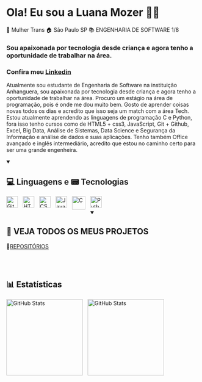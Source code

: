 # Ola! Eu sou a Luana Mozer 👩‍💻
 🌈 Mulher Trans    🏠 São Paulo SP    📚 ENGENHARIA DE SOFTWARE 1/8 
### Sou apaixonada por tecnologia desde criança e agora tenho a oportunidade de trabalhar na área.<br> 
### Confira meu [Linkedin](https://www.linkedin.com/in/luanamozer)<br>

 Atualmente sou estudante de Engenharia de Software na instituição Anhanguera, sou apaixonada por tecnologia desde criança e agora tenho a oportunidade de trabalhar na área.
 Procuro um estágio na área de programação, pois é onde me dou muito bem. Gosto de aprender coisas novas todos os dias e acredito que isso seja um match com a área Tech.
 Estou atualmente aprendendo as linguagens de programação C e Python, fora isso tenho cursos como de HTML5 + css3, JavaScript, Git + Github, Excel, Big Data, Análise de   Sistemas, Data Science e Segurança da Informação e análise de dados e suas aplicações.
 Tenho também Office avançado e inglês intermediário, acredito que estou no caminho certo para ser uma grande engenheira. <br> 

<details open> 
  <summary><h2>💻 Linguagens e 📟 Tecnologias</h2></summary>
  <p align="left">
 <img 
    align="left" 
    alt="Git" 
    title="Git"
    width="30px" 
    style="padding-right: 10px;" 
    src="https://cdn.jsdelivr.net/gh/devicons/devicon@latest/icons/git/git-original.svg" 
/>
<img 
    align="left" 
    alt="HTML"
    title="HTML" 
    width="30px" 
    style="padding-right: 10px;" 
    src="https://cdn.jsdelivr.net/gh/devicons/devicon@latest/icons/html5/html5-original.svg" 
/>
<img 
    align="left" 
    alt="CSS" 
    title="CSS"
    width="30px" 
    style="padding-right: 10px;" 
    src="https://cdn.jsdelivr.net/gh/devicons/devicon@latest/icons/css3/css3-original.svg" 
/>
<img 
    align="left" 
    alt="JavaScript"
    title="JavaScript" 
    width="30px" 
    style="padding-right: 10px;" 
    src="https://cdn.jsdelivr.net/gh/devicons/devicon@latest/icons/javascript/javascript-original.svg" 
/>

<img 
    align="left" 
    alt="C" 
    title="C"
    width="35px" 
    style="padding-right: 10px;" 
    src="https://github.com/user-attachments/assets/326ca6e7-b68d-4337-a8cd-56c52da60fae"
/>
<img 
    align="left" 
    alt="Python" 
    title="Python"
    width="30px" 
    style="padding-right: 10px;" 
    src="https://cdn.jsdelivr.net/gh/devicons/devicon@latest/icons/python/python-original.svg" 
/>

</p>
<br/>
<br/>
</details>
<details open> 
  <summary><h2>💼 VEJA TODOS OS MEUS PROJETOS</h2></summary>
  <p align="left">
   📝<a href="https://github.com/Luana-Mozer?tab=repositories">REPOSITÓRIOS</a>
</details>
<br/>
<br/>

## 📊 Estatísticas

<p>
  <img 
    align="left" 
    alt="GitHub Stats" 
    height="200" 
    style="padding-right: 10px;" 
    src="https://github-readme-stats.vercel.app/api/top-langs/?username=Luana-Mozer&theme=tokyonight&layout=compact&custom_title=Tecnologias&langs_count=9" 
  />

<img 
      align="left" 
      alt="GitHub Stats" 
      height="200" 
      src="https://github-readme-stats.vercel.app/api?username=Luana-Mozer&show_icons=true&theme=tokyonight&include_all_commits=true&locale=pt-br" 
  />

</p>
